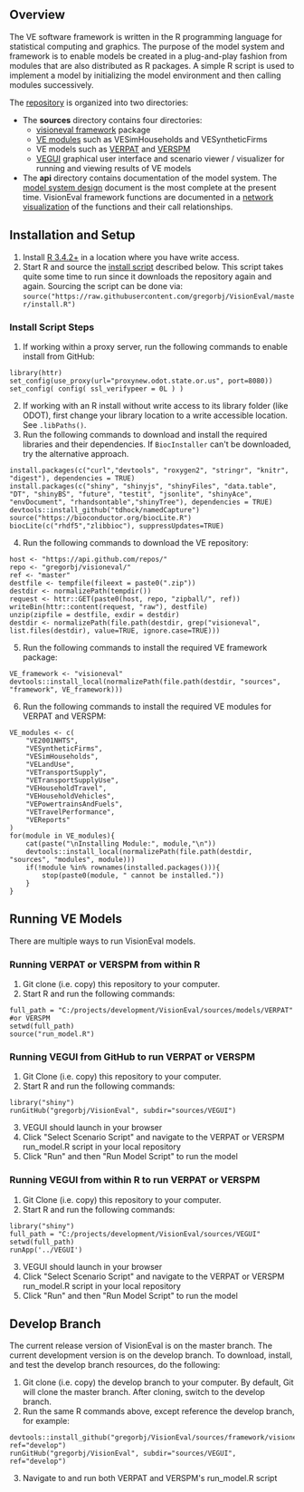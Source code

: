 ## Overview 
The VE software framework is written in the R programming language for statistical computing and graphics.  The purpose of the model system and framework is to enable models be created in a plug-and-play fashion from modules that are also distributed as R packages. A simple R script is used to implement a model by initializing the model environment and then calling modules successively.

The [repository](https://github.com/gregorbj/VisionEval) is organized into two directories:
- The **sources** directory contains four directories:
  - [visioneval framework](https://github.com/gregorbj/VisionEval/tree/master/sources/framework/visioneval) package
  - [VE modules](https://github.com/gregorbj/VisionEval/tree/master/sources/modules) such as VESimHouseholds and VESyntheticFirms
  - VE models such as [VERPAT](https://github.com/gregorbj/VisionEval/tree/master/sources/models/VERPAT) and [VERSPM](https://github.com/gregorbj/VisionEval/tree/master/sources/models/VERSPM)
  - [VEGUI](https://github.com/gregorbj/VisionEval/tree/master/sources/VEGUI) graphical user interface and scenario viewer / visualizer for running and viewing results of VE models
- The **api** directory contains documentation of the model system. The [model system design](https://github.com/gregorbj/VisionEval/blob/master/api/model_system_design.md) document is the most complete at the present time. VisionEval framework functions are documented in a [network visualization](https://gregorbj.github.io/VisionEval/website/visioneval_functions.html) of the functions and their call relationships.

## Installation and Setup
  1. Install [R 3.4.2+](https://cran.r-project.org) in a location where you have write access.
  2. Start R and source the [install script](https://github.com/gregorbj/VisionEval/blob/master/install.R) described below. This script takes quite some time to run since it downloads the repository again and again.  Sourcing the script can be done via: `source("https://raw.githubusercontent.com/gregorbj/VisionEval/master/install.R")`

### Install Script Steps
  1. If working within a proxy server, run the following commands to enable install from GitHub:
```
library(httr)
set_config(use_proxy(url="proxynew.odot.state.or.us", port=8080)) 
set_config( config( ssl_verifypeer = 0L ) )
```
  2. If working with an R install without write access to its library folder (like ODOT), first change your library location to a write accessible location.  See `.libPaths()`.
  3. Run the following commands to download and install the required libraries and their dependencies.  If `BiocInstaller` can't be downloaded, try the alternative approach.
```
install.packages(c("curl","devtools", "roxygen2", "stringr", "knitr", "digest"), dependencies = TRUE)
install.packages(c("shiny", "shinyjs", "shinyFiles", "data.table", "DT", "shinyBS", "future", "testit", "jsonlite", "shinyAce", "envDocument", "rhandsontable","shinyTree"), dependencies = TRUE)
devtools::install_github("tdhock/namedCapture")
source("https://bioconductor.org/biocLite.R")
biocLite(c("rhdf5","zlibbioc"), suppressUpdates=TRUE)
```
  4. Run the following commands to download the VE repository:
```
host <- "https://api.github.com/repos/"
repo <- "gregorbj/visioneval/"
ref <- "master"
destfile <- tempfile(fileext = paste0(".zip"))
destdir <- normalizePath(tempdir())
request <- httr::GET(paste0(host, repo, "zipball/", ref))
writeBin(httr::content(request, "raw"), destfile)
unzip(zipfile = destfile, exdir = destdir)
destdir <- normalizePath(file.path(destdir, grep("visioneval", list.files(destdir), value=TRUE, ignore.case=TRUE)))
```
  5. Run the following commands to install the required VE framework package:
```
VE_framework <- "visioneval"
devtools::install_local(normalizePath(file.path(destdir, "sources", "framework", VE_framework)))
```
  6. Run the following commands to install the required VE modules for VERPAT and VERSPM:
```
VE_modules <- c(
	"VE2001NHTS",
	"VESyntheticFirms",
	"VESimHouseholds",
	"VELandUse",
	"VETransportSupply",
	"VETransportSupplyUse",
	"VEHouseholdTravel",
	"VEHouseholdVehicles",
	"VEPowertrainsAndFuels",
	"VETravelPerformance",
	"VEReports"
)
for(module in VE_modules){
	cat(paste("\nInstalling Module:", module,"\n"))
	devtools::install_local(normalizePath(file.path(destdir, "sources", "modules", module)))
	if(!module %in% rownames(installed.packages())){
		stop(paste0(module, " cannot be installed."))
	}
}
```

## Running VE Models
There are multiple ways to run VisionEval models.

### Running VERPAT or VERSPM from within R
  1. Git clone (i.e. copy) this repository to your computer.
  2. Start R and run the following commands:

```
full_path = "C:/projects/development/VisionEval/sources/models/VERPAT" #or VERSPM 	
setwd(full_path)
source("run_model.R")
```

### Running VEGUI from GitHub to run VERPAT or VERSPM
  1. Git Clone (i.e. copy) this repository to your computer.
  1. Start R and run the following commands:

```
library("shiny")
runGitHub("gregorbj/VisionEval", subdir="sources/VEGUI")
```
  3. VEGUI should launch in your browser
  4. Click "Select Scenario Script" and navigate to the VERPAT or VERSPM run_model.R script in your local repository
  5. Click "Run" and then "Run Model Script" to run the model

### Running VEGUI from within R to run VERPAT or VERSPM
  1. Git Clone (i.e. copy) this repository to your computer.
  1. Start R and run the following commands:

```
library("shiny")
full_path = "C:/projects/development/VisionEval/sources/VEGUI"
setwd(full_path)	
runApp('../VEGUI')
```
  3. VEGUI should launch in your browser
  4. Click "Select Scenario Script" and navigate to the VERPAT or VERSPM run_model.R script in your local repository
  5. Click "Run" and then "Run Model Script" to run the model

## Develop Branch

The current release version of VisionEval is on the master branch.  The current development version is on
the develop branch.  To download, install, and test the develop branch resources, do the following:
  1. Git clone (i.e. copy) the develop branch to your computer.  By default, Git will clone the master branch.  After cloning, switch to the develop branch.
  2. Run the same R commands above, except reference the develop branch, for example:
```
devtools::install_github("gregorbj/VisionEval/sources/framework/visioneval", ref="develop")
runGitHub("gregorbj/VisionEval", subdir="sources/VEGUI", ref="develop")
```
  3. Navigate to and run both VERPAT and VERSPM's run_model.R script 
